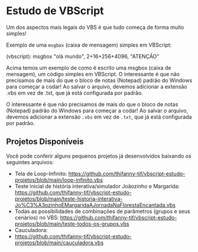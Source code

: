# Estudo de VBScript

Um dos aspectos mais legais do VBS é que tudo começa de forma muito simples!

Exemplo de uma `msgbox` (caixa de mensagem) simples em VBScript:

(vbscript):
msgbox "olá mundo", 2+16+256+4096, "ATENÇÃO"


Acima temos um exemplo de como é escrito uma msgbox (caixa de mensagem), um código simples em VBScript.
O interessante é que não precisamos de mais do que o bloco de notas (Notepad) padrão do Windows para começar a codar!
Ao salvar o arquivo, devemos adicionar a extensão .vbs em vez de .txt, que já está configurada por padrão.

O interessante é que não precisamos de mais do que o bloco de notas (Notepad) padrão do Windows para começar a codar! Ao salvar o arquivo, devemos adicionar a extensão `.vbs` em vez de `.txt`, que já está configurada por padrão.

## Projetos Disponíveis

Você pode conferir alguns pequenos projetos já desenvolvidos baixando os seguintes arquivos:

- Tela de Loop-Infinito:
  https://github.com/thifanny-tif/vbscript-estudo-projetos/blob/main/loop-infinito.vbs
- Teste inicial de história interativa/simulador Joãozinho e Margarida:
  https://github.com/thifanny-tif/vbscript-estudo-projetos/blob/main/teste-historia-interativa-Jo%C3%A3ozinhoEMargaridaAJornadaNaFlorestaEncantada.vbs
- Todas as possibilidades de combinações de parâmetros (grupos e seus cenários) no VBS:
  https://github.com/thifanny-tif/vbscript-estudo-projetos/blob/main/teste-todos-os-grupos.vbs
- Cauculadora:
- https://github.com/thifanny-tif/vbscript-estudo-projetos/blob/main/cauculadora.vbs 
